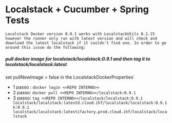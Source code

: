 # Localstack + Cucumber + Spring Tests



``
Localstack Docker version 0.9.1 works with LocalstackUtils 0.1.15 however the runner only run with latest version and will check and download the latest localstack if it couldn't find one. In order to go around this issue do the following:
``

	
##### pull docker image for localstack/localstack:0.9.1 and then tag it to localstack/localstack:latest	
set pullNewImage = false in the LocalstackDockerProperties`


 

- 1 passo : `docker login <<REPO INTERNO>>`
- 2 passo:  `docker pull <<REPO INTERNO>>/localstack:0.9.1`
- 3 passo:  `tag <<REPO INTERNO>>/localstack/localstack:0.9.1 localstack/localstack:latestd.cloud.ihf/localstack/localstack:0.9.1k:0.9.1 localstack/localstack:latestifactory.prod.cloud.ihf/localstack/localstack`
